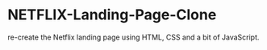# NETFLIX-Landing-Page-Clone

re-create the Netflix landing page using HTML, CSS and a bit of JavaScript.

